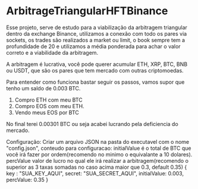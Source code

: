 # ArbitrageTriangularHFTBinance
 
 Esse projeto, serve de estudo para a viabilização da arbitragem triangular dentro da exchange Binance, utilizamos a conexão com todo os pares via sockets, os trades são realizados a market ou limit, o book sempre tem a profundidade de 20 e utilizamos a média ponderada para achar o valor correto e a viabilidade da arbitragem.
 
 A arbitragem é lucrativa, você pode querer acumular ETH, XRP, BTC, BNB ou USDT, que são os pares que tem mercado com outras criptomoedas.
 
 Para entender como funciona bastar seguir os passos, vamos supor que tenho um saldo de 0.003 BTC.
 
 1. Compro ETH com meu BTC
 2. Compro EOS com meu ETH.
 3. Vendo meus EOS por BTC
 
 No final terei 0.00301 BTC ou seja acabei lucrando pela deficiencia do mercado.
 
Configuração:
Criar um arquivo JSON na pasta do executavel com o nome "config.json", conteudo para configuracao:
initialValue é o total de BTC que você irá fazer por ordem(recomendo no minimo o equivalante a 10 dolares).
percValue valor de lucro no qual ele irá realizar a arbitragem(recomendo o superior as 3 taxas somadas no caso acima maior que 0.3, default 0.35)
{
 key : "SUA_KEY_AQUI",
 secret: "SUA_SECRET_AQUI",
 initialValue: 0.003,
 percValue: 0.35
}
